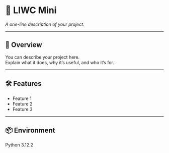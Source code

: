 # 📘 LIWC Mini

_A one-line description of your project._

---

## 🚀 Overview
You can describe your project here.  
Explain what it does, why it’s useful, and who it’s for.

---

## 🛠️ Features
- Feature 1
- Feature 2
- Feature 3

---

## 📦 Environment
Python 3.12.2